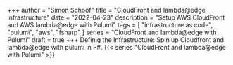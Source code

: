 +++
author = "Simon Schoof"
title = "CloudFront and lambda@edge infrastructure"
date = "2022-04-23"
description = "Setup AWS CloudFront and AWS lambda@edge with Pulumi"
tags = [
    "infrastructure as code", 
    "pulumi",
    "aws",
    "fsharp"
]
series = "CloudFront and lambda@edge with Pulumi"
draft = true
+++
Definig the Infrastructure: Spin up Cloudfront and lambda@edge with pulumi in F#.
{{< series "CloudFront and lambda@edge with Pulumi" >}}  